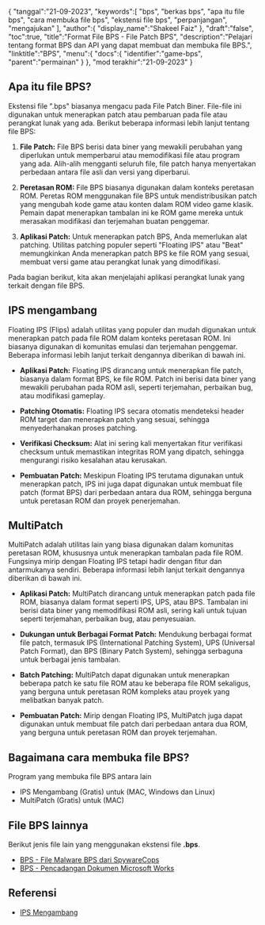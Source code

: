 {
"tanggal":"21-09-2023",
   "keywords":[
"bps",
"berkas bps",
"apa itu file bps",
"cara membuka file bps",
"ekstensi file bps",
"perpanjangan",
"mengajukan"
],
   "author":{
"display_name":"Shakeel Faiz"
},
"draft":"false",
"toc":true,
"title":"Format File BPS - File Patch BPS",
   "description":"Pelajari tentang format BPS dan API yang dapat membuat dan membuka file BPS.",
"linktitle":"BPS",
   "menu":{
      "docs":{
         "identifier":"game-bps",
"parent":"permainan"
}
},
"mod terakhir":"21-09-2023"
}

## Apa itu file BPS?

Ekstensi file ".bps" biasanya mengacu pada File Patch Biner. File-file ini digunakan untuk menerapkan patch atau pembaruan pada file atau perangkat lunak yang ada. Berikut beberapa informasi lebih lanjut tentang file BPS:

1. **File Patch:** File BPS berisi data biner yang mewakili perubahan yang diperlukan untuk memperbarui atau memodifikasi file atau program yang ada. Alih-alih mengganti seluruh file, file patch hanya menyertakan perbedaan antara file asli dan versi yang diperbarui.

2. **Peretasan ROM:** File BPS biasanya digunakan dalam konteks peretasan ROM. Peretas ROM menggunakan file BPS untuk mendistribusikan patch yang mengubah kode game atau konten dalam ROM video game klasik. Pemain dapat menerapkan tambalan ini ke ROM game mereka untuk merasakan modifikasi dan terjemahan buatan penggemar.

3. **Aplikasi Patch:** Untuk menerapkan patch BPS, Anda memerlukan alat patching. Utilitas patching populer seperti "Floating IPS" atau "Beat" memungkinkan Anda menerapkan patch BPS ke file ROM yang sesuai, membuat versi game atau perangkat lunak yang dimodifikasi.

Pada bagian berikut, kita akan menjelajahi aplikasi perangkat lunak yang terkait dengan file BPS.

## IPS mengambang

Floating IPS (Flips) adalah utilitas yang populer dan mudah digunakan untuk menerapkan patch pada file ROM dalam konteks peretasan ROM. Ini biasanya digunakan di komunitas emulasi dan terjemahan penggemar. Beberapa informasi lebih lanjut terkait dengannya diberikan di bawah ini.

- **Aplikasi Patch:** Floating IPS dirancang untuk menerapkan file patch, biasanya dalam format BPS, ke file ROM. Patch ini berisi data biner yang mewakili perubahan pada ROM asli, seperti terjemahan, perbaikan bug, atau modifikasi gameplay.

- **Patching Otomatis:** Floating IPS secara otomatis mendeteksi header ROM target dan menerapkan patch yang sesuai, sehingga menyederhanakan proses patching.

- **Verifikasi Checksum:** Alat ini sering kali menyertakan fitur verifikasi checksum untuk memastikan integritas ROM yang dipatch, sehingga mengurangi risiko kesalahan atau kerusakan.

- **Pembuatan Patch:** Meskipun Floating IPS terutama digunakan untuk menerapkan patch, IPS ini juga dapat digunakan untuk membuat file patch (format BPS) dari perbedaan antara dua ROM, sehingga berguna untuk peretasan ROM dan proyek penerjemahan.

## MultiPatch

MultiPatch adalah utilitas lain yang biasa digunakan dalam komunitas peretasan ROM, khususnya untuk menerapkan tambalan pada file ROM. Fungsinya mirip dengan Floating IPS tetapi hadir dengan fitur dan antarmukanya sendiri. Beberapa informasi lebih lanjut terkait dengannya diberikan di bawah ini.

- **Aplikasi Patch:** MultiPatch dirancang untuk menerapkan patch pada file ROM, biasanya dalam format seperti IPS, UPS, atau BPS. Tambalan ini berisi data biner yang memodifikasi ROM asli, sering kali untuk tujuan seperti terjemahan, perbaikan bug, atau penyesuaian.

- **Dukungan untuk Berbagai Format Patch:** Mendukung berbagai format file patch, termasuk IPS (International Patching System), UPS (Universal Patch Format), dan BPS (Binary Patch System), sehingga serbaguna untuk berbagai jenis tambalan.

- **Batch Patching:** MultiPatch dapat digunakan untuk menerapkan beberapa patch ke satu file ROM atau ke beberapa file ROM sekaligus, yang berguna untuk peretasan ROM kompleks atau proyek yang melibatkan banyak patch.

- **Pembuatan Patch:** Mirip dengan Floating IPS, MultiPatch juga dapat digunakan untuk membuat file patch dari perbedaan antara dua ROM, yang berguna untuk peretasan ROM dan proyek terjemahan.

## Bagaimana cara membuka file BPS?

Program yang membuka file BPS antara lain

- IPS Mengambang (Gratis) untuk (MAC, Windows dan Linux)
- MultiPatch (Gratis) untuk (MAC)

## File BPS lainnya

Berikut jenis file lain yang menggunakan ekstensi file **.bps**.

- [BPS - File Malware BPS dari SpywareCops](/id/misc/bps-malware/)
- [BPS - Pencadangan Dokumen Microsoft Works](/id/misc/bps-works/)

## Referensi
* [IPS Mengambang](https://www.gamebrew.org/wiki/Floating_IPS)

